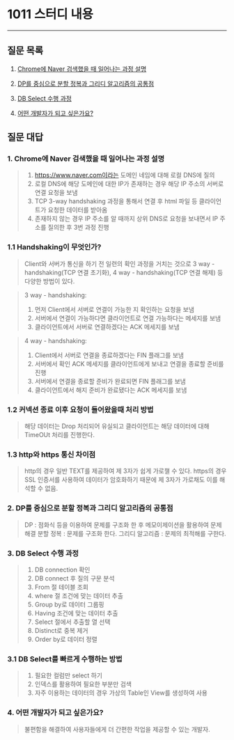 # 1011 스터디 내용

---

## 질문 목록

1. [Chrome에 Naver 검색했을 때 일어나는 과정 설명](#1.-Chrome에-Naver-검색했을-때-일어나는-과정-설명)

2. [DP를 중심으로 분할 정복과 그리디 알고리즘의 공통점](#2.-DP를-중심으로-분할-정복과-그리디-알고리즘의-공통점)

3. [DB Select 수행 과정](#3.DB-Select-수행-과정)

4. [어떤 개발자가 되고 싶은가요?](#4.-어떤-개발자가-되고-싶은가요?)

## 질문 대답

### 1. Chrome에 Naver 검색했을 때 일어나는 과정 설명

> 1. https://www.naver.com이라는 도메인 네임에 대해 로컬 DNS에 질의
> 2. 로컬 DNS에 해당 도메인에 대한 IP가 존재하는 경우 해당 IP 주소의 서버로 연결 요청을 보냄
> 3. TCP 3-way handshaking 과정을 통해서 연결 후 html 파일 등 클라이언트가 요청한 데이터를 받아옴
> 4. 존재하지 않는 경우 IP 주소를 알 때까지 상위 DNS로 요청을 보내면서 IP 주소를 질의한 후 3번 과정 진행

### 1.1 Handshaking이 무엇인가?

> Client와 서버가 통신을 하기 전 일련의 확인 과정을 거치는 것으로
> 3 way - handshaking(TCP 연결 초기화), 4 way - handshaking(TCP 연결 해제) 등 다양한 방법이 있다.

> 3 way - handshaking: 
> 1. 먼저 Client에서 서버로 연결이 가능한 지 확인하는 요청을 보냄
> 2. 서버에서 연결이 가능하다면 클라이언트로 연결 가능하다는 메세지를 보냄
> 3. 클라이언트에서 서버로 연결하겠다는 ACK 메세지를 보냄

> 4 way - handshaking:
> 1. Client에서 서버로 연결을 종료하겠다는 FIN 플래그를 보냄
> 2. 서버에서 확인 ACK 메세지를 클라이언트에게 보내고 연결을 종료할 준비를 진행
> 3. 서버에서 연결을 종료할 준비가 완료되면 FIN 플래그를 보냄
> 4. 클라이언트에서 해지 준비가 완료됐다는 ACK 메세지를 보냄

### 1.2 커넥션 종료 이후 요청이 들어왔을때 처리 방법

> 해당 데이터는 Drop 처리되어 유실되고 클라이언트는 해당 데이터에 대해 TimeOUt 처리를 진행한다.

### 1.3 http와 https 통신 차이점

> http의 경우 일반 TEXT를 제공하여 제 3자가 쉽게 가로챌 수 있다.
> https의 경우 SSL 인증서를 사용하여 데이터가 암호화하기 때문에 제 3자가 가로채도 이를 해석할 수 없음.

### 2. DP를 중심으로 분할 정복과 그리디 알고리즘의 공통점

> DP : 점화식 등을 이용하여 문제를 구조화 한 후 메모이제이션을 활용하여 문제 해결
> 분할 정복 : 문제를 구조화 한다.
> 그리디 알고리즘 : 문제의 최적해를 구한다.

### 3. DB Select 수행 과정

> 1. DB connection 확인
> 2. DB connect 후 질의 구문 분석
> 3. From 절 테이블 조회
> 4. where 절 조건에 맞는 데이터 추출
> 5. Group by로 데이터 그룹핑
> 6. Having 조건에 맞는 데이터 추출
> 7. Select 절에서 추출할 열 선택
> 8. Distinct로 중복 제거
> 9. Order by로 데이터 정렬

### 3.1 DB Select를 빠르게 수행하는 방법

> 1. 필요한 컬럼만 select 하기
> 2. 인덱스를 활용하여 필요한 부분만 검색
> 3. 자주 이용하는 데이터의 경우 가상의 Table인 View를 생성하여 사용

### 4. 어떤 개발자가 되고 싶은가요?

> 불편함을 해결하여 사용자들에게 더 간편한 작업을 제공할 수 있는 개발자.